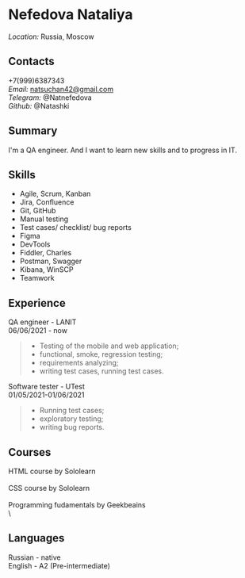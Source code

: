 # Nefedova Nataliya
_Location:_ Russia, Moscow
## Contacts
+7(999)6387343 \
_Email:_ natsuchan42@gmail.com \
_Telegram:_  @Natnefedova \
_Github:_ @Natashki

## Summary
I'm a QA engineer. And I want to learn new skills and to progress in IT.

## Skills
- Agile, Scrum, Kanban
- Jira, Confluence
- Git, GitHub
- Manual testing
- Test cases/ checklist/ bug reports
- Figma
- DevTools
- Fiddler, Charles
- Postman, Swagger
- Kibana, WinSCP
- Teamwork

## Experience
QA engineer - LANIT \
06/06/2021 - now
>- Testing of the mobile and web application; 
>- functional, smoke, regression testing; 
>- requirements analyzing; 
>- writing test cases, running test cases. 

Software tester - UTest \
01/05/2021-01/06/2021
>- Running test cases; 
>- exploratory testing; 
>- writing bug reports. 

## Courses

HTML course by Sololearn \
\
CSS course by Sololearn \
\
Programming fudamentals by Geekbeains\
\

## Languages
Russian - native \
English - A2 (Pre-intermediate)

